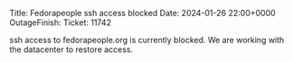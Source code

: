 Title: Fedorapeople ssh access blocked
Date: 2024-01-26 22:00+0000
OutageFinish: 
Ticket: 11742

ssh access to fedorapeople.org is currently blocked.
We are working with the datacenter to restore access.

